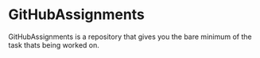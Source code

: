 # GitHubAssignments

GitHubAssignments is a repository that gives you the bare minimum of the task thats being worked on.
